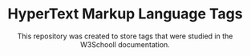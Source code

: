 <h1 align="center">HyperText Markup Language Tags</h1>
<p align="center">
This repository was created to store tags that were studied in the W3Schooll documentation.
</p>
